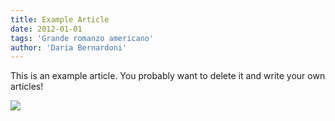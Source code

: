 ```yaml
---
title: Example Article
date: 2012-01-01
tags: 'Grande romanzo americano'
author: 'Daria Bernardoni'
---
```


This is an example article. You probably want to delete it and write your own articles!

<div class="article_full_width">
  <img src="/images/post.jpg">
</div>

